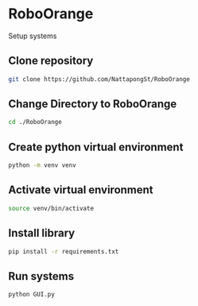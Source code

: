 # RoboOrange

Setup systems

## Clone repository

```bash
git clone https://github.com/NattapongSt/RoboOrange
```

## Change Directory to RoboOrange

```bash
cd ./RoboOrange
```

## Create python virtual environment

```bash
python -m venv venv
```

## Activate virtual environment

```bash
source venv/bin/activate
```

## Install library

```bash
pip install -r requirements.txt
```

## Run systems

```bash
python GUI.py
```
